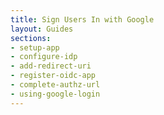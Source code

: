 ```yaml
---
title: Sign Users In with Google
layout: Guides
sections:
- setup-app
- configure-idp
- add-redirect-uri
- register-oidc-app
- complete-authz-url
- using-google-login
---
```

